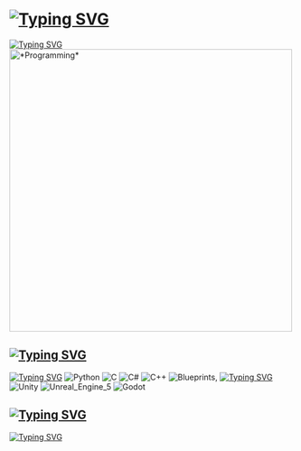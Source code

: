 # <a href="https://git.io/typing-svg"><img src="https://readme-typing-svg.herokuapp.com?font=Fira+Code&weight=435&size=40&pause=1000&width=680&height=70&lines=Hello+my+name+is+Serafim!" alt="Typing SVG" /></a>

<div id="header" align="left">
  <a href="https://git.io/typing-svg"><img src="https://readme-typing-svg.herokuapp.com?font=Fira+Code&weight=435&pause=1000&width=500&lines=I+like+programming+and+game+development." alt="Typing SVG" /></a>
</div>

<div id="header2">
  <img src="https://media.giphy.com/media/qgQUggAC3Pfv687qPC/giphy.gif" alt="*Programming*" width="500"/>
</div>

## <a href="https://git.io/typing-svg"><img src="https://readme-typing-svg.herokuapp.com?font=Fira+Code&weight=435&pause=1000&width=435&lines=My+interests+and+hobbies%3A" alt="Typing SVG" /></a>

<div id="badges">
  <a href="https://git.io/typing-svg"><img src="https://readme-typing-svg.herokuapp.com?font=Fira+Code&weight=435&pause=1000&vCenter=true&width=750&height=25&lines=I'm+interested+in+programming+and+GameDev.+Currently+learning%3A" alt="Typing SVG" /></a>
  <img src="https://img.shields.io/badge/Python-blue?logo=Python&logoColor=ffdd54" alt="Python"/>
  <img src="https://img.shields.io/badge/C-blue?logo=C&logoColor=white" alt="C" />
  <img src="https://img.shields.io/badge/CSharp-purple?logo=Csharp#&logoColor=white" alt="C#" />
  <img src="https://img.shields.io/badge/C++-blue?logo=Cplusplus&logoColor=white" alt="C++" />
  <img src="https://img.shields.io/badge/Blueprints-blue?logo=Blueprint&logoColor=white" alt="Blueprints" />, 
  <a href="https://git.io/typing-svg"><img src="https://readme-typing-svg.herokuapp.com?font=Fira+Code&weight=435&pause=1000&vCenter=true&width=350&height=25&lines=as+well+as+game+engines+such+as" alt="Typing SVG" /></a>
  <img src="https://img.shields.io/badge/Unity-black?logo=Unity&logoColor=white" alt="Unity" />
  <img src="https://img.shields.io/badge/Unreal_Engine_5-black?logo=UnrealEngine&logoColor=white" alt="Unreal_Engine_5" />
  <img src="https://img.shields.io/badge/Godot-black?logo=GodotEngine&logoColor=blue" alt="Godot" />
</div>


## <a href="https://git.io/typing-svg"><img src="https://readme-typing-svg.herokuapp.com?font=Fira+Code&weight=435&pause=1000&width=435&lines=How+to+reach+me%3F" alt="Typing SVG" /></a>

<div id="reach">
  <a href="https://git.io/typing-svg"><img src="https://readme-typing-svg.herokuapp.com?font=Fira+Code&weight=435&pause=1000&width=435&lines=My+E-mail%3A+Serafimthik28%40gmail.com" alt="Typing SVG" /></a>
</div>

<!---
Serafimthik01/Serafimthik01 is a ✨ special ✨ repository because its `README.md` (this file) appears on your GitHub profile.
You can click the Preview link to take a look at your changes.
--->
